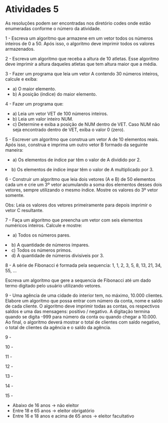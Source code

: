<h1>Atividades 5 </h1>

<p> As resoluções podem ser encontradas nos diretório codes onde estão enumeradas conforme o número da atividade. </p>

<p>1 - Escreva um algoritmo que armazene em um vetor todos os números inteiros de 0 a 50. Após isso, o algoritmo deve imprimir todos os valores armazenados.  </p>

<p>2 - Escreva um algoritmo que receba a altura de 10 atletas. Esse algoritmo deve imprimir a altura daqueles atletas que tem altura maior que a média.     </p>

<p>3 - Fazer um programa que leia um vetor A contendo 30 números inteiros, calcule e exiba: </p>

<ul>
<li> a) O maior elemento. </li>
<li> b) A posição (índice) do maior elemento. </li>
</ul>
  
<p>4 - Fazer um programa que: </p>

<ul>
<li> a) Leia um vetor VET de 100 números inteiros. </li>
<li> b) Leia um valor inteiro NUM. </li>
<li> c) Determine e exiba a posição de NUM dentro de VET. Caso NUM não seja encontrado dentro de VET, exiba o valor 0 (zero). </li>
</ul>

<p>5 - Escrever um algoritmo que construa um vetor A de 10 elementos reais. Após isso, construa e imprima um outro vetor B formado da seguinte maneira: </p>
<ul>
<li> a) Os elementos de índice par têm o valor de A dividido por 2.</ul>
<li> b) Os elementos de índice ímpar têm o valor de A multiplicado por 3.</ul>
</ul>   

<p>6 - Construir um algoritmo que leia dois vetores (A e B) de 50 elementos cada um e crie um 3º vetor acumulando a soma dos elementos desses dois vetores, sempre utilizando o mesmo índice. Mostre os valores do 3º vetor somente.</p>
<p>Obs: Leia os valores dos vetores primeiramente para depois imprimir o vetor C resultante. </p>

<p>7 - Faça um algoritmo que preencha um vetor com seis elementos numéricos inteiros. Calcule e mostre: </p>

<ul>
<li> a) Todos os números pares.</ul>
<li> b) A quantidade de números ímpares.</ul>
<li> c) Todos os números primos.</ul>
<li> d) A quantidade de números divisíveis por 3.</ul>
</ul>   

<p>8 - A série de Fibonacci é formada pela sequencia: 1, 1, 2, 3, 5, 8, 13, 21, 34, 55, ...</p>
<p> Escreva um algoritmo que gere a sequencia de Fibonacci até um dado termo digitado pelo usuário utilizando vetores.</p>

<p>9 - Uma agência de uma cidade do interior tem, no máximo, 10.000 clientes. Elabore um algoritmo que possa entrar com número da conta, nome e saldo de cada cliente. O algoritmo deve imprimir todas as contas, os respectivos saldos e uma das mensagens: positivo / negativo. A digitação termina quando se digita -999 para número da conta ou quando chegar a 10.000. Ao final, o algoritmo deverá mostrar o total de clientes com saldo negativo, o total de clientes da agência e o saldo da agência.</p>

<p>9 - </p>

<p>10 - </p>

<p>11 - </p>

<p>12 - </p>

<p>13 - </p>

<p>14 - </p>

<p>15 - </p>
<ul>
  <li> Abaixo de 16 anos → não eleitor</li>
  <li> Entre 18 e 65 anos → eleitor obrigatório</li>
  <li> Entre 16 e 18 anos e acima de 65 anos → eleitor facultativo</li>
</ul>
